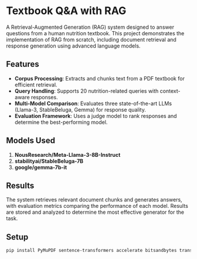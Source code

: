 # Textbook Q&A with RAG

A Retrieval-Augmented Generation (RAG) system designed to answer questions from a human nutrition textbook. This project demonstrates the implementation of RAG from scratch, including document retrieval and response generation using advanced language models.

## Features

- **Corpus Processing**: Extracts and chunks text from a PDF textbook for efficient retrieval.
- **Query Handling**: Supports 20 nutrition-related queries with context-aware responses.
- **Multi-Model Comparison**: Evaluates three state-of-the-art LLMs (Llama-3, StableBeluga, Gemma) for response quality.
- **Evaluation Framework**: Uses a judge model to rank responses and determine the best-performing model.

## Models Used

1. **NousResearch/Meta-Llama-3-8B-Instruct**
2. **stabilityai/StableBeluga-7B**
3. **google/gemma-7b-it**

## Results

The system retrieves relevant document chunks and generates answers, with evaluation metrics comparing the performance of each model. Results are stored and analyzed to determine the most effective generator for the task.

## Setup

```bash
pip install PyMuPDF sentence-transformers accelerate bitsandbytes transformers datasets huggingface_hub
